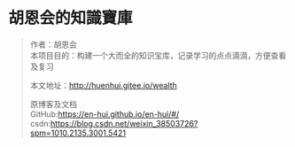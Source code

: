 # 胡恩会的知識寶庫

> 作者：胡恩会   
> 本项目目的：构建一个大而全的知识宝库，记录学习的点点滴滴，方便查看及复习    
> 
> 本文地址：http://huenhui.gitee.io/wealth
> 
> 原博客及文档   
> GitHub:https://en-hui.github.io/en-hui/#/   
> csdn:https://blog.csdn.net/weixin_38503726?spm=1010.2135.3001.5421   

